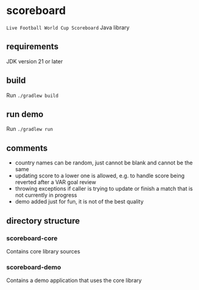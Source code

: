 # scoreboard

`Live Football World Cup Scoreboard` Java library

## requirements

JDK version 21 or later

## build

Run `./gradlew build`

## run demo

Run `./gradlew run`

## comments

- country names can be random, just cannot be blank and cannot be the same
- updating score to a lower one is allowed, e.g. to handle score being reverted after a VAR goal review
- throwing exceptions if caller is trying to update or finish a match that is not currently in progress
- demo added just for fun, it is not of the best quality

## directory structure

### scoreboard-core

Contains core library sources

### scoreboard-demo

Contains a demo application that uses the core library
